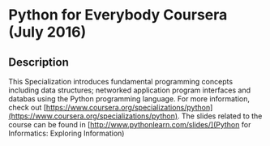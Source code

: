 Python for Everybody Coursera (July 2016)
===============================

## Description
This Specialization introduces fundamental programming concepts including data structures; networked application program interfaces and databas using the Python programming language.
For more information, check out [https://www.coursera.org/specializations/python](https://www.coursera.org/specializations/python).
The slides related to the course can be found in [http://www.pythonlearn.com/slides/](Python for Informatics: Exploring Information)
